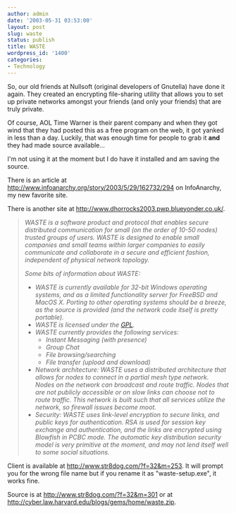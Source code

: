 ```yaml
---
author: admin
date: '2003-05-31 03:53:00'
layout: post
slug: waste
status: publish
title: WASTE
wordpress_id: '1400'
categories:
- Technology
---
```

So, our old friends at Nullsoft (original developers of Gnutella) have done it again. They created an encrypting file-sharing utility that allows you to set up private networks amongst your friends (and only your friends) that are truly private.

Of course, AOL Time Warner is their parent company and when they got wind that they had posted this as a free program on the web, it got yanked in less than a day. Luckily, that was enough time for people to grab it <strong>and</strong> they had made source available...

I'm not using it at the moment but I do have it installed and am saving the source.

There is an article at <a href="http://www.infoanarchy.org/story/2003/5/29/162732/294">http://www.infoanarchy.org/story/2003/5/29/162732/294</a> on InfoAnarchy, my new favorite site.

There is another site at <a href="http://www.dhorrocks2003.pwp.blueyonder.co.uk/">http://www.dhorrocks2003.pwp.blueyonder.co.uk/</a>.
<blockquote><em>WASTE is a software product and protocol that enables secure distributed communication for small (on the order of 10-50 nodes) trusted groups of users. </em><em>WASTE is designed to enable small companies and small teams within larger companies to easily communicate and collaborate in a secure and efficient fashion, independent of physical network topology. </em>

<em>Some bits of information about WASTE: </em>
<ul>
	<li><em>WASTE is currently available for 32-bit Windows operating systems, and as a limited functionality server for FreeBSD and MacOS X. Porting to other operating systems should be a breeze, as the source is provided (and the network code itself is pretty portable). </em></li>
	<li><em>WASTE is licensed under the <a href="http://www.gnu.org/licenses/gpl.html">GPL</a>. </em></li>
	<li><em>WASTE currently provides the following services: </em>
<ul>
	<li><em>Instant Messaging (with presence) </em></li>
	<li><em>Group Chat </em></li>
	<li><em>File browsing/searching </em></li>
	<li><em>File transfer (upload and download) </em></li>
</ul>
</li>
	<li><em>Network architecture: WASTE uses a distributed architecture that allows for nodes to connect in a partial mesh type network. Nodes on the network can broadcast and route traffic. Nodes that are not publicly accessible or on slow links can choose not to route traffic. This network is built such that all services utilize the network, so firewall issues become moot. </em></li>
	<li><em>Security: WASTE uses link-level encryption to secure links, and public keys for authentication. RSA is used for session key exchange and authentication, and the links are encrypted using Blowfish in PCBC mode. The automatic key distribution security model is very primitive at the moment, and may not lend itself well to some social situations. </em></li>
</ul>
</blockquote>
Client is available at <a href="http://www.str8dog.com/?f=32&m=253">http://www.str8dog.com/?f=32&m=253</a>. It will prompt you for the wrong file name but if you rename it as "waste-setup.exe", it works fine.

Source is at <a href="http://www.str8dog.com/?f=32&m=301">http://www.str8dog.com/?f=32&m=301</a> or at <a href="http://cyber.law.harvard.edu/blogs/gems/home/waste.zip">http://cyber.law.harvard.edu/blogs/gems/home/waste.zip</a>.
